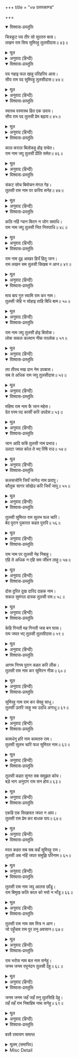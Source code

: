 +++
title = "०७ उत्तरकाण्ड"

+++


<details open><summary>विश्वास-प्रस्तुतिः</summary>

चित्रकूट पय तीर सो सुरतरु बास।  
लखन राम सिय सुमिरहु तुलसीदास॥ ४३॥
</details>

<details><summary>मूल</summary>

चित्रकूट पय तीर सो सुरतरु बास।  
लखन राम सिय सुमिरहु तुलसीदास॥ ४३॥
</details>

<details><summary>अनुवाद (हिन्दी)</summary>

चित्रकूटमें पयस्विनी नदीके किनारे (किसी वृक्षके नीचे) रहना कल्पवृक्षके नीचे (स्वर्गमें) रहनेके समान है। तुलसीदासजी (अपने मनसे) कहते हैं—अरे मन! यहाँ श्रीराम-लक्ष्मण एवं जानकीजीका स्मरण करो॥ ४३॥
</details>

<details open><summary>विश्वास-प्रस्तुतिः</summary>

पय नहाइ फल खाहु परिहरिय आस।  
सीय राम पद सुमिरहु तुलसीदास॥ ४४॥
</details>

<details><summary>मूल</summary>

पय नहाइ फल खाहु परिहरिय आस।  
सीय राम पद सुमिरहु तुलसीदास॥ ४४॥
</details>

<details><summary>अनुवाद (हिन्दी)</summary>

तुलसीदासजी कहते हैं—अरे मन! पयस्विनी नदीमें स्नान करके फल खाकर रहो, सब प्रकारकी आशाओंको छोड़ दो और (केवल) श्रीसीतारामजीके चरणोंका स्मरण करो॥ ४४॥
</details>

<details open><summary>विश्वास-प्रस्तुतिः</summary>

स्वारथ परमारथ हित एक उपाय।  
सीय राम पद तुलसी प्रेम बढ़ाय॥ ४५॥
</details>

<details><summary>मूल</summary>

स्वारथ परमारथ हित एक उपाय।  
सीय राम पद तुलसी प्रेम बढ़ाय॥ ४५॥
</details>

<details><summary>अनुवाद (हिन्दी)</summary>

तुलसीदासजी कहते हैं—अरे मन! स्वार्थ (लौकिक हित) तथा परमार्थ-(आत्मकल्याण) के लिये एक ही उपाय है कि श्रीसीतारामजीके चरणोंमें प्रेम बढ़ाओ॥ ४५॥
</details>

<details open><summary>विश्वास-प्रस्तुतिः</summary>

काल कराल बिलोकहु होइ सचेत।  
राम नाम जपु तुलसी प्रीति समेत॥ ४६॥
</details>

<details><summary>मूल</summary>

काल कराल बिलोकहु होइ सचेत।  
राम नाम जपु तुलसी प्रीति समेत॥ ४६॥
</details>

<details><summary>अनुवाद (हिन्दी)</summary>

तुलसीदासजी कहते हैं—अरे मन! सावधान होकर भयंकर काल-(मृत्यु) को (समीप) देखो और प्रेमपूर्वक श्रीराम-नामका जप करो॥ ४६॥
</details>

<details open><summary>विश्वास-प्रस्तुतिः</summary>

संकट सोच बिमोचन मंगल गेह।  
तुलसी राम नाम पर करिय सनेह॥ ४७॥
</details>

<details><summary>मूल</summary>

संकट सोच बिमोचन मंगल गेह।  
तुलसी राम नाम पर करिय सनेह॥ ४७॥
</details>

<details><summary>अनुवाद (हिन्दी)</summary>

तुलसीदासजी कहते हैं—अरे मन! सब प्रकारके संकट एवं शोकको नष्ट करनेवाले तथा सम्पूर्ण मंगलोंके निकेतन श्रीराम-नामसे प्रेम करना चाहिये॥ ४७॥
</details>

<details open><summary>विश्वास-प्रस्तुतिः</summary>

कलि नहिं ग्यान बिराग न जोग समाधि।  
राम नाम जपु तुलसी नित निरुपाधि॥ ४८॥
</details>

<details><summary>मूल</summary>

कलि नहिं ग्यान बिराग न जोग समाधि।  
राम नाम जपु तुलसी नित निरुपाधि॥ ४८॥
</details>

<details><summary>अनुवाद (हिन्दी)</summary>

तुलसीदासजी कहते हैं—अरे मन! कलियुगमें न ज्ञान सम्भव है न वैराग्य, न योग ही सध सकता है, फिर समाधिकी तो कौन कहे। (अतः इस युगमें) नित्य (सर्वदा) विघ्नरहित राम-नामका जप करो॥ ४८॥
</details>

<details open><summary>विश्वास-प्रस्तुतिः</summary>

राम नाम दुइ आखर हियँ हितु जान।  
राम लखन सम तुलसी सिखब न आन॥ ४९॥
</details>

<details><summary>मूल</summary>

राम नाम दुइ आखर हियँ हितु जान।  
राम लखन सम तुलसी सिखब न आन॥ ४९॥
</details>

<details><summary>अनुवाद (हिन्दी)</summary>

तुलसीदासजी कहते हैं—अरे मन! राम-नामके दो अक्षरोंको राम-लक्ष्मणके समान हृदयसे (अपना) हितकारी समझो और किसी शिक्षाको मनमें स्थान मत दो॥ ४९॥
</details>

<details open><summary>विश्वास-प्रस्तुतिः</summary>

माय बाप गुरु स्वामि राम कर नाम।  
तुलसी जेहि न सोहाइ ताहि बिधि बाम॥ ५०॥
</details>

<details><summary>मूल</summary>

माय बाप गुरु स्वामि राम कर नाम।  
तुलसी जेहि न सोहाइ ताहि बिधि बाम॥ ५०॥
</details>

<details><summary>अनुवाद (हिन्दी)</summary>

तुलसीदासजी कहते हैं—अरे मन! रामका नाम ही (तुम्हारे लिये) माता, पिता, गुरु और स्वामी है। जिसे यह अच्छा न लगे, उसके लिये विधाता प्रतिकूल है (जन्म-मरणके चक्रमें भटकना ही उसके भाग्यमें बदा है।)॥ ५०॥
</details>

<details open><summary>विश्वास-प्रस्तुतिः</summary>

राम नाम जपु तुलसी होइ बिसोक।  
लोक सकल कल्यान नीक परलोक॥ ५१॥
</details>

<details><summary>मूल</summary>

राम नाम जपु तुलसी होइ बिसोक।  
लोक सकल कल्यान नीक परलोक॥ ५१॥
</details>

<details><summary>अनुवाद (हिन्दी)</summary>

तुलसीदासजी कहते हैं—अरे मन! शोक (चिन्ता) रहित होकर राम-नामका जप करो। इससे इस लोकमें सब प्रकारसे कल्याण और परलोकमें भी भला होगा॥ ५१॥
</details>

<details open><summary>विश्वास-प्रस्तुतिः</summary>

तप तीरथ मख दान नेम उपबास।  
सब ते अधिक राम जपु तुलसीदास॥ ५२॥
</details>

<details><summary>मूल</summary>

तप तीरथ मख दान नेम उपबास।  
सब ते अधिक राम जपु तुलसीदास॥ ५२॥
</details>

<details><summary>अनुवाद (हिन्दी)</summary>

तुलसीदासजी कहते हैं—अरे मन! जो तपस्या, तीर्थयात्रा, यज्ञ, दान, नियम-पालन, उपवास आदि सबसे अधिक (फलदाता) हैं, उस राम-नामका जप करो॥ ५२॥
</details>

<details open><summary>विश्वास-प्रस्तुतिः</summary>

महिमा राम नाम कै जान महेस।  
देत परम पद कासीं करि उपदेस॥ ५३॥
</details>

<details><summary>मूल</summary>

महिमा राम नाम कै जान महेस।  
देत परम पद कासीं करि उपदेस॥ ५३॥
</details>

<details><summary>अनुवाद (हिन्दी)</summary>

श्रीराम-नामकी महिमा शंकरजी जानते हैं, जो काशीमें (मरते हुए प्राणीको) उसका उपदेश करके परम पद (मोक्ष) देते हैं॥ ५३॥
</details>

<details open><summary>विश्वास-प्रस्तुतिः</summary>

जान आदि कबि तुलसी नाम प्रभाउ।  
उलटा जपत कोल ते भए रिषि राउ॥ ५४॥
</details>

<details><summary>मूल</summary>

जान आदि कबि तुलसी नाम प्रभाउ।  
उलटा जपत कोल ते भए रिषि राउ॥ ५४॥
</details>

<details><summary>अनुवाद (हिन्दी)</summary>

तुलसीदासजी कहते हैं कि आदिकवि वाल्मीकिजीने राम-नामका प्रभाव जाना था, जिसका उलटा जप करके वे कोल-(ब्याध) से ऋषिराज हो गये॥ ५४॥
</details>

<details open><summary>विश्वास-प्रस्तुतिः</summary>

कलसजोनि जियँ जानेउ नाम प्रतापु।  
कौतुक सागर सोखेउ करि जियँ जापु॥ ५५॥
</details>

<details><summary>मूल</summary>

कलसजोनि जियँ जानेउ नाम प्रतापु।  
कौतुक सागर सोखेउ करि जियँ जापु॥ ५५॥
</details>

<details><summary>अनुवाद (हिन्दी)</summary>

महर्षि अगस्त्यने हृदयसे (राम) नामका प्रताप जाना, जिन्होंने मनमें ही उसका जप करके खेल-ही-खेलमें समुद्रको सोख लिया॥ ५५॥
</details>

<details open><summary>विश्वास-प्रस्तुतिः</summary>

तुलसी सुमिरत राम सुलभ फल चारि।  
बेद पुरान पुकारत कहत पुरारि॥ ५६॥
</details>

<details><summary>मूल</summary>

तुलसी सुमिरत राम सुलभ फल चारि।  
बेद पुरान पुकारत कहत पुरारि॥ ५६॥
</details>

<details><summary>अनुवाद (हिन्दी)</summary>

तुलसीदासजी कहते हैं कि श्रीरामका स्मरण करनेसे ही (अर्थ, धर्म, काम, मोक्ष) चारों फल सुलभ हो जाते हैं। (यह बात) वेद-पुराण पुकारकर कहते हैं और शंकरजी भी कहते हैं॥ ५६॥
</details>

<details open><summary>विश्वास-प्रस्तुतिः</summary>

राम नाम पर तुलसी नेह निबाहु।  
एहि ते अधिक न एहि सम जीवन लाहु॥ ५७॥
</details>

<details><summary>मूल</summary>

राम नाम पर तुलसी नेह निबाहु।  
एहि ते अधिक न एहि सम जीवन लाहु॥ ५७॥
</details>

<details><summary>अनुवाद (हिन्दी)</summary>

तुलसीदासजी कहते हैं—अरे मन! राम-नामसे प्रेमका निर्वाह करो। इससे अधिक तो क्या इसके बराबर भी जीवनका कोई (दूसरा) लाभ नहीं है॥ ५७॥
</details>

<details open><summary>विश्वास-प्रस्तुतिः</summary>

दोस दुरित दुख दारिद दाहक नाम।  
सकल सुमंगल दायक तुलसी राम॥ ५८॥
</details>

<details><summary>मूल</summary>

दोस दुरित दुख दारिद दाहक नाम।  
सकल सुमंगल दायक तुलसी राम॥ ५८॥
</details>

<details><summary>अनुवाद (हिन्दी)</summary>

तुलसीदासजी कहते हैं—अरे मन! राम-नाम समस्त दोषों, पापों, दुःखों और दरिद्रताको जला डालनेवाला तथा सम्पूर्ण श्रेष्ठ मंगलोंको देनेवाला है॥ ५८॥
</details>

<details open><summary>विश्वास-प्रस्तुतिः</summary>

केहि गिनती मह गिनती जस बन घास।  
राम जपत भए तुलसी तुलसीदास॥ ५९॥
</details>

<details><summary>मूल</summary>

केहि गिनती मह गिनती जस बन घास।  
राम जपत भए तुलसी तुलसीदास॥ ५९॥
</details>

<details><summary>अनुवाद (हिन्दी)</summary>

तुलसीदासजी कहते हैं कि मैं किस गिनतीमें था, मेरी तो वह दशा थी जो वनकी घासकी होती है, किंतु राम-नामका जप करनेसे वही मैं तुलसी (के समान पवित्र एवं आदरणीय) हो गया!॥ ५९॥
</details>

<details open><summary>विश्वास-प्रस्तुतिः</summary>

आगम निगम पुरान कहत करि लीक।  
तुलसी राम नाम कर सुमिरन नीक॥ ६०॥
</details>

<details><summary>मूल</summary>

आगम निगम पुरान कहत करि लीक।  
तुलसी राम नाम कर सुमिरन नीक॥ ६०॥
</details>

<details><summary>अनुवाद (हिन्दी)</summary>

तुलसीदासजी कहते हैं—तन्त्रशास्त्र, वेद तथा पुराण रेखा खींचकर (निश्चयपूर्वक कहते हैं कि) राम-नाम-स्मरण (सबसे) उत्तम है॥ ६०॥
</details>

<details open><summary>विश्वास-प्रस्तुतिः</summary>

सुमिरहु नाम राम कर सेवहु साधु।  
तुलसी उतरि जाहु भव उदधि अगाधु॥ ६१॥
</details>

<details><summary>मूल</summary>

सुमिरहु नाम राम कर सेवहु साधु।  
तुलसी उतरि जाहु भव उदधि अगाधु॥ ६१॥
</details>

<details><summary>अनुवाद (हिन्दी)</summary>

तुलसीदासजी कहते हैं—अरे मन! राम-नामका स्मरण करो और सत्पुरुषोंकी सेवा करो। (इस प्रकार) अपार संसार-सागरके पार उतर जाओ॥ ६१॥
</details>

<details open><summary>विश्वास-प्रस्तुतिः</summary>

कामधेनु हरि नाम कामतरु राम।  
तुलसी सुलभ चारि फल सुमिरत नाम॥ ६२॥
</details>

<details><summary>मूल</summary>

कामधेनु हरि नाम कामतरु राम।  
तुलसी सुलभ चारि फल सुमिरत नाम॥ ६२॥
</details>

<details><summary>अनुवाद (हिन्दी)</summary>

तुलसीदासजी कहते हैं कि श्रीरामका नाम कामधेनु है और उनका रूप कल्पवृक्षके समान है। श्रीराम-नामका स्मरण करनेसे ही चारों फल सुलभ हो जाते (सरलतासे मिल जाते) हैं॥ ६२॥
</details>

<details open><summary>विश्वास-प्रस्तुतिः</summary>

तुलसी कहत सुनत सब समुझत कोय।  
बड़े भाग अनुराग राम सन होय॥ ६३॥
</details>

<details><summary>मूल</summary>

तुलसी कहत सुनत सब समुझत कोय।  
बड़े भाग अनुराग राम सन होय॥ ६३॥
</details>

<details><summary>अनुवाद (हिन्दी)</summary>

तुलसीदासजी कहते हैं कि (श्रीरामसे प्रेम करनेकी बात) कहते-सुनते तो सब हैं, किंतु समझता (आचरणमें लाता) कोई ही है। बड़ा सौभाग्य (उदय) होनेपर श्रीरामसे प्रेम होता है॥ ६३॥
</details>

<details open><summary>विश्वास-प्रस्तुतिः</summary>

एकहि एक सिखावत जपत न आप।  
तुलसी राम प्रेम कर बाधक पाप॥ ६४॥
</details>

<details><summary>मूल</summary>

एकहि एक सिखावत जपत न आप।  
तुलसी राम प्रेम कर बाधक पाप॥ ६४॥
</details>

<details><summary>अनुवाद (हिन्दी)</summary>

(लोग) एक-दूसरेको (नाम-जपकी) शिक्षा तो देते हैं, किंतु स्वयं जप नहीं करते। तुलसीदासजी कहते हैं कि श्रीरामके प्रेममें बाधा देनेवाला उनका पाप ही है॥ ६४॥
</details>

<details open><summary>विश्वास-प्रस्तुतिः</summary>

मरत कहत सब सब कहँ सुमिरहु राम।  
तुलसी अब नहिं जपत समुझि परिनाम॥ ६५॥
</details>

<details><summary>मूल</summary>

मरत कहत सब सब कहँ सुमिरहु राम।  
तुलसी अब नहिं जपत समुझि परिनाम॥ ६५॥
</details>

<details><summary>अनुवाद (हिन्दी)</summary>

तुलसीदासजी कहते हैं कि सब लोग सभी मरणासन्न व्यक्तियोंसे कहते हैं—‘रामका स्मरण करो’, किंतु सबका परिणाम (निश्चित मृत्यु है, यह) समझकर अभी (जीवनकालमें ही नामका) जप नहीं करते॥ ६५॥
</details>

<details open><summary>विश्वास-प्रस्तुतिः</summary>

तुलसी राम नाम जपु आलस छाँडु।  
राम बिमुख कलि काल को भयो न भाँडु॥ ६६॥
</details>

<details><summary>मूल</summary>

तुलसी राम नाम जपु आलस छाँडु।  
राम बिमुख कलि काल को भयो न भाँडु॥ ६६॥
</details>

<details><summary>अनुवाद (हिन्दी)</summary>

तुलसीदासजी कहते हैं कि आलस्यको छोड़ दो और राम-नामका जप करो। रामसे विमुख होकर इस कलियुगमें कौन भाँड़ (नाना रूप बनाकर बहुरूपियेके समान घूमनेको विवश) नहीं हुआ॥ ६६॥
</details>

<details open><summary>विश्वास-प्रस्तुतिः</summary>

तुलसी राम नाम सम मित्र न आन।  
जो पहुँचाव राम पुर तनु अवसान॥ ६७॥
</details>

<details><summary>मूल</summary>

तुलसी राम नाम सम मित्र न आन।  
जो पहुँचाव राम पुर तनु अवसान॥ ६७॥
</details>

<details><summary>अनुवाद (हिन्दी)</summary>

तुलसीदासजी कहते हैं कि राम-नामके समान दूसरा कोई मित्र नहीं है, जो शरीरका अन्त होनेपर (जीवको) श्रीरामके धाममें पहुँचा देता है॥ ६७॥
</details>

<details open><summary>विश्वास-प्रस्तुतिः</summary>

राम भरोस नाम बल नाम सनेहु।  
जनम जनम रघुनंदन तुलसी देहु॥ ६८॥
</details>

<details><summary>मूल</summary>

राम भरोस नाम बल नाम सनेहु।  
जनम जनम रघुनंदन तुलसी देहु॥ ६८॥
</details>

<details><summary>अनुवाद (हिन्दी)</summary>

(प्रार्थना करते हुए गोस्वामीजी कहते हैं—) हे रघुनाथजी! इस तुलसीदासको तो जन्म-जन्ममें अपना भरोसा, अपने नामका बल और अपने नाममें प्रेम दीजिये॥ ६८॥
</details>

<details open><summary>विश्वास-प्रस्तुतिः</summary>

जनम जनम जहँ जहँ तनु तुलसिहि देहु।  
तहँ तहँ राम निबाहिब नाथ सनेहु॥ ६९॥
</details>

<details><summary>मूल</summary>

जनम जनम जहँ जहँ तनु तुलसिहि देहु।  
तहँ तहँ राम निबाहिब नाथ सनेहु॥ ६९॥
</details>

<details><summary>अनुवाद (हिन्दी)</summary>

आप जन्म-जन्ममें जहाँ-जहाँ (जिस-जिस योनिमें) तुलसीदासको शरीर-धारण करायें, वहाँ-वहाँ हे मेरे स्वामी श्रीराम! मेरे साथ स्नेहका निर्वाह करें (मुझपर स्नेह रखें।)॥ ६९॥
</details>

<details open><summary>विश्वास-प्रस्तुतिः</summary>

बरवै रामायण समाप्त
</details>

<details><summary>मूलम् (समाप्तिः)</summary>

बरवै रामायण समाप्त
</details>

<details><summary>Misc Detail</summary>

अन्तिम पृष्ठ
</details>